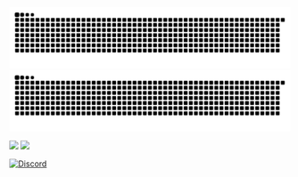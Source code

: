 ![github contribution grid snake animation](https://raw.githubusercontent.com/don-cryptus/don-cryptus/output/github-contribution-grid-snake-dark.svg#gh-dark-mode-only)![github contribution grid snake animation](https://raw.githubusercontent.com/don-cryptus/don-cryptus/output/github-contribution-grid-snake.svg#gh-light-mode-only)

<img src="https://img.shields.io/badge/python-3670A0?style=for-the-badge&logo=python&logoColor=ffdd54"/>
<img src="https://img.shields.io/badge/-LUA-00007C?style=flat&logo=lua&logoColor=white"/>

[![Discord](https://img.shields.io/badge/-Discord%20%28Click%29-5865F2?style=for-the-badge&logo=discord&logoColor=white)](https://discord.gg/X5CH329Sn7)
